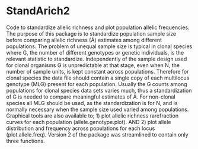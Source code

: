 # StandArich2
 Code to standardize allelic richness and plot population allelic frequencies.
The  purpose of this package is to standardize population sample size before comparing allelic richness (Â) estimates among different populations. The problem of unequal sample size is typical in clonal species where G, the number of different genotypes or genetic individuals, is the relevant statistic to standardize.  Independently of the sample design used for clonal organisms G is unpredictable at that stage, even when N, the number of sample units, is kept constant across populations. Therefore for clonal species the data file should contain a single copy of each multilocus genotype (MLG) present for each population.  Usually the G counts among populations for clonal species data sets varies much, thus a standardization of G is needed to compare meaningful estimates of Â. For non-clonal species all MLG should be used, as the standardization is for N, and is normally necessary when the sample size used varied among populations.
Graphical tools are also available to; 1) plot allelic richness rarefraction curves for each population (allele.genotype.plot). AND 2) plot allele distribution and frequency across populations for each locus (plot.allele.freq).
Version 2 of the package was streamlined to contain only three functions.


